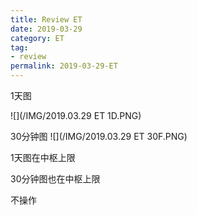 ```yaml
---
title: Review ET
date: 2019-03-29
category: ET
tag:
- review
permalink: 2019-03-29-ET
---
```


1天图

![](/IMG/2019.03.29 ET 1D.PNG)

30分钟图
![](/IMG/2019.03.29 ET 30F.PNG)

1天图在中枢上限

30分钟图也在中枢上限

不操作
